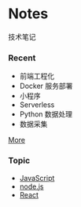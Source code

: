 # Notes

技术笔记

### Recent

- 前端工程化
- Docker 服务部署
- 小程序
- Serverless
- Python 数据处理
- 数据采集

[More](https://github.com/tvrcgo/docs/issues)

### Topic
- [JavaScript](https://github.com/tvrcgo/docs/labels/JavaScript)
- [node.js](https://github.com/tvrcgo/docs/labels/node.js)
- [React](https://github.com/tvrcgo/docs/labels/React)
